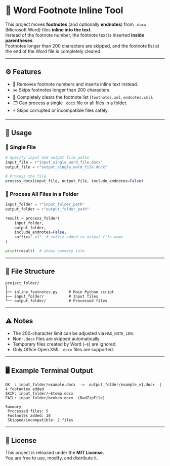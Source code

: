 # 📘 Word Footnote Inline Tool

This project moves **footnotes** (and optionally **endnotes**) from `.docx` (Microsoft Word) files **inline into the text**.  
Instead of the footnote number, the footnote text is inserted **inside parentheses**.  
Footnotes longer than 200 characters are skipped, and the footnote list at the end of the Word file is completely cleared.

---

## ⚙️ Features

- 🧩 Removes footnote numbers and inserts inline text instead.  
- ✂️ Skips footnotes longer than 200 characters.  
- 🧼 Completely clears the footnote list (`footnotes.xml`, `endnotes.xml`).  
- 🗂️ Can process a single `.docx` file or all files in a folder.  
- ⚡ Skips corrupted or incompatible files safely.  

---

## 🚀 Usage

### 🔹 Single File

```python
# Specify input and output file paths
input_file = r"input_single_word_file.docx"
output_file = r"output_single_word_file.docx"

# Process the file
process_docx(input_file, output_file, include_endnotes=False)
```

### 🔹 Process All Files in a Folder

```python
input_folder = r"input_folder_path"
output_folder = r"output_folder_path"

result = process_folder(
    input_folder,
    output_folder,
    include_endnotes=False,
    suffix="_v1"  # suffix added to output file name
)

print(result)  # shows summary info
```

---

## 📂 File Structure

```
project_folder/
│
├── inline_footnotes.py     # Main Python script
├── input_folder/           # Input files
└── output_folder/          # Processed files
```

---

## ⚠️ Notes

- The 200-character limit can be adjusted via `MAX_NOTE_LEN`.  
- Non-`.docx` files are skipped automatically.  
- Temporary files created by Word (`~$`) are ignored.  
- Only Office Open XML `.docx` files are supported.  

---

## 🖥️ Example Terminal Output

```
OK  : input_folder/example.docx  ->  output_folder/example_v1.docx  | 4 footnotes added
SKIP: input_folder/~$temp.docx
FAIL: input_folder/broken.docx  (BadZipFile)

Summary
 Processed files: 5
 Footnotes added: 18
 Skipped/incompatible: 2 files
```

---

## 📜 License

This project is released under the **MIT License**.  
You are free to use, modify, and distribute it.
